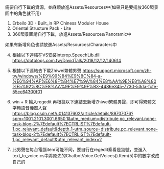 需要自行下載的資源，並麻煩放進Assets/Resources中(如果只是要擺放360環景圖中的角色就不用)
1. Erbeilo 3D - Built_in RP Chiness Moduler House
2. Oriental Structure Pack - Lite
3. 360環景圖請自行下載，放進Assets/Resources/Panoramic中

如果有新增角色也請放進Assets/Resources/Characters中


4. 根據以下連結在VS安裝interop.SpeechLib.dll
https://dotblogs.com.tw/DavidTalk/2018/12/12/140614

5. 根據以下連結去下載Zhiwei繁體男聲
https://support.microsoft.com/zh-tw/windows/%E9%99%84%E9%8C%84-a-%E6%94%AF%E6%8F%B4%E7%9A%84%E8%AA%9E%E8%A8%80%E5%92%8C%E8%AA%9E%E9%9F%B3-4486e345-7730-53da-fcfe-55cc64300f01

6. win + R 輸入regedit 再根據以下連結去新增Zhiwei繁體男聲，即可得繁體文字轉語音機器人聲
https://blog.csdn.net/u014137602/article/details/89707076?spm=1001.2101.3001.6650.1&utm_medium=distribute.pc_relevant.none-task-blog-2%7Edefault%7ECTRLIST%7Edefault-1.pc_relevant_default&depth_1-utm_source=distribute.pc_relevant.none-task-blog-2%7Edefault%7ECTRLIST%7Edefault-1.pc_relevant_default&utm_relevant_index=2

7. 此男聲在每台電腦item可能不同，要自行在regedit察看是幾號，並進入text_to_voice.cs中將原先的ChatbotVoice.GetVoices().Item(5)中的數字改成自己的


